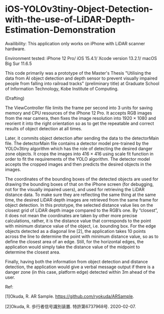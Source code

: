 # iOS-YOLOv3tiny-Object-Detection-with-the-use-of-LiDAR-Depth-Estimation-Demonstration

Availibility: This application only works on iPhone with LiDAR scanner hardware.

Environment tested: iPhone 12 Pro/ iOS 15.4.1/ Xcode version 13.2.1/ macOS Big Sur 11.6.5

This code primarily was a prototype of the Master's Thesis "Utilising the data from AI object detection and depth sensor to prevent visually impaired people from falling into railroad tracks" (preliminary title) at Graduate School of Information Technology, Kobe Institute of Computing.

(Drafting)

The ViewController file limits the frame per second into 3 units for saving memory and CPU resources of the iPhone 12 Pro. It accepts RGB images from the rear camera, then fixes the image resolution into 1920 × 1080 and reorient it into the right orientation so as to get the repeatable and correct results of object detection at all times.

Later, it commits object detection after sending the data to the detectorMain file. The detectorMain file contains a detector model pre-trained by the YOLOv3tiny algorithm which has the role of detecting the desired danger zone objects. It crops the images into 416 × 416 using scale fit function in order to fit the requirements of the YOLO algorithm.  The detector model accepts the cropped images and then predicts the desired objects in the images. 

The coordinates of the bounding boxes of the detected objects are used for drawing the bounding boxes of that on the iPhone screen (for debugging, not for the visually impaired users), and used for retrieving the LiDAR distance data. To make sure they are reflecting the same thing at the same time, the desired LiDAR depth images are retrieved from the same frame for object detection. In this prototype, the selected distance value lies on the closest grid of LiDAR depth image compared to the RGB’s one. By “closest”, it does not mean the coordinates are taken by other more precise calculations, rather, it is the distance value that corresponds to the point with minimum distance value of the object, i.e. bounding box. For the edge objects detected as a diagonal line [2], the application takes 10 points across the line to determine the point with minimum distance value, so as to define the closest area of an edge. Still, for the horizontal edges, the application would simply take the distance value of the midpoint to determine the closest area.

Finally, having both the information from object detection and distance detection, the application would give a verbal message output if there is a danger zone (in this case, platform edge) detected within 3m ahead of the user.

Ref:

[1]Okuda, R. AR Sample. <https://github.com/ryokuda/ARSample>.

[2]Okuda, R. 歩行者信号識別装置. 特許第6737968号. 2020-02-07.

